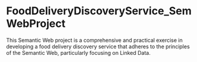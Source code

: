 # FoodDeliveryDiscoveryService_SemWebProject
This Semantic Web project is a comprehensive and practical exercise in developing a food delivery discovery service that adheres to the principles of the Semantic Web, particularly focusing on Linked Data.
